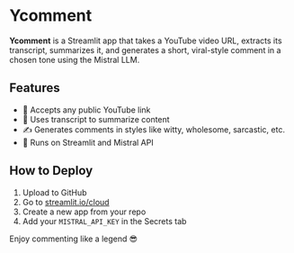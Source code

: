 # Ycomment

**Ycomment** is a Streamlit app that takes a YouTube video URL, extracts its transcript, summarizes it, and generates a short, viral-style comment in a chosen tone using the Mistral LLM.

## Features

- 🎥 Accepts any public YouTube link
- 🧠 Uses transcript to summarize content
- ✍️ Generates comments in styles like witty, wholesome, sarcastic, etc.
- 🚀 Runs on Streamlit and Mistral API

## How to Deploy

1. Upload to GitHub
2. Go to [streamlit.io/cloud](https://streamlit.io/cloud)
3. Create a new app from your repo
4. Add your `MISTRAL_API_KEY` in the Secrets tab

Enjoy commenting like a legend 😎
